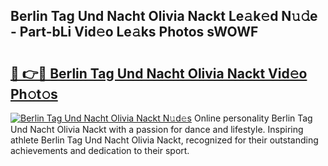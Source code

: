 ## Berlin Tag Und Nacht Olivia Nackt Le𝚊k𝚎d N𝚞𝚍e - Part-bLi Vid𝚎o Le𝚊ks Photos sWOWF

# <h2><a href="http://fb8o32.evod.top/?m=Berlin+Tag+Und+Nacht+Olivia+Nackt">🔗 👉🔴 Berlin Tag Und Nacht Olivia Nackt Vid𝚎o Ph𝚘t𝚘s</a></h2>

[![Berlin Tag Und Nacht Olivia Nackt N𝚞d𝚎s](https://i.imgur.com/8V9OHl7.gif)](http://fb8o32.evod.top/?m=Berlin+Tag+Und+Nacht+Olivia+Nackt)
Online personality Berlin Tag Und Nacht Olivia Nackt with a passion for dance and lifestyle. Inspiring athlete Berlin Tag Und Nacht Olivia Nackt, recognized for their outstanding achievements and dedication to their sport. 
